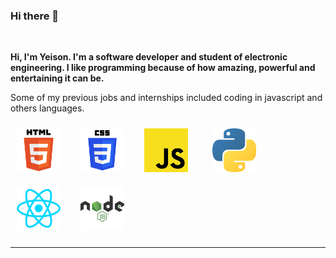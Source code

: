### Hi there 👋

<!--
**YeisonCorrea-dev/YeisonCorrea-dev** is a ✨ _special_ ✨ repository because its `README.md` (this file) appears on your GitHub profile.

Here are some ideas to get you started:

- 🔭 I’m currently working on ...
- 🌱 I’m currently learning ...
- 👯 I’m looking to collaborate on ...
- 🤔 I’m looking for help with ...
- 💬 Ask me about ...
- 📫 How to reach me: ...
- 😄 Pronouns: ...
- ⚡ Fun fact: ...
(url)<img src="./assets/greetings.gif">
-->


<br>

**Hi, I'm Yeison. I'm a software developer and student of electronic engineering. I like programming because of how  amazing, powerful and entertaining it can be.**

Some of my previous jobs and internships included coding in javascript and others languages.

<img width="70px" 
    height="70px" 
    style="margin: 10px"
    src="./html.svg"> &nbsp;
<img width="70px" 
    height="70px" 
    style="margin: 10px"
    src="./css.svg"> &nbsp;
<img width="70px" 
    height="70px" 
    style="margin: 10px"
    src="./javascript.svg"> &nbsp; &nbsp;
<img width="70px" 
    height="70px" 
    style="margin: 10px"
    src="./python.svg"> &nbsp;
<img width="70px" 
    height="70px" 
    style="margin: 10px"
    src="./react.svg"> &nbsp;
<img width="70px" 
    height="70px" 
    style="margin: 10px"
    src="./node.svg">

-----
